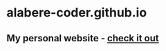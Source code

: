 <h1>alabere-coder.github.io</h1>

<h2>My personal website -  <a href="https://alabere-coder.github.io/Alabere-Abdulazeez/">check it out</a></h2>